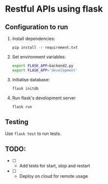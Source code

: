 # Restful APIs using flask

## Configuration to run

1. Install dependencies:
    ```sh
    pip install -r requirement.txt
    ```

2. Set environment variables:
    ```sh
    export FLASK_APP=backend2.py
    export FLASK_APP='development'
    ```

3. Initialise database:
    ```sh
    flask initdb
    ```

4. Run flask's development server
    ```sh
    flask run
    ```

## Testing
Use `flask test` to run tests.

## TODO:
- [ ] - Add tests for start, stop and restart  
- [ ] - Deploy on cloud for remote usage